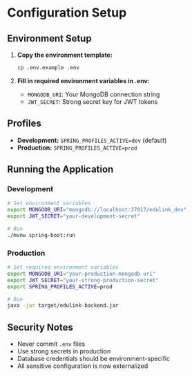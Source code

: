 # Configuration Setup

## Environment Setup

1. **Copy the environment template:**
   ```bash
   cp .env.example .env
   ```

2. **Fill in required environment variables in .env:**
   - `MONGODB_URI`: Your MongoDB connection string
   - `JWT_SECRET`: Strong secret key for JWT tokens

## Profiles

- **Development:** `SPRING_PROFILES_ACTIVE=dev` (default)
- **Production:** `SPRING_PROFILES_ACTIVE=prod`

## Running the Application

### Development
```bash
# Set environment variables
export MONGODB_URI="mongodb://localhost:27017/edulink_dev"
export JWT_SECRET="your-development-secret"

# Run
./mvnw spring-boot:run
```

### Production
```bash
# Set required environment variables
export MONGODB_URI="your-production-mongodb-uri"
export JWT_SECRET="your-strong-production-secret"
export SPRING_PROFILES_ACTIVE=prod

# Run
java -jar target/edulink-backend.jar
```

## Security Notes

- Never commit `.env` files
- Use strong secrets in production
- Database credentials should be environment-specific
- All sensitive configuration is now externalized